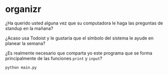 # organizr

¿Ha querido usted alguna vez que su computadora le haga las preguntas de standup en la mañana?

¿Acaso usa Todoist y le gustaría que el símbolo del sistema le ayude en planear la semana?

¿Es realmente necesario que comparta yo este programa que se forma principalmente de las funciones `print` y `input`?

```
python main.py
```
